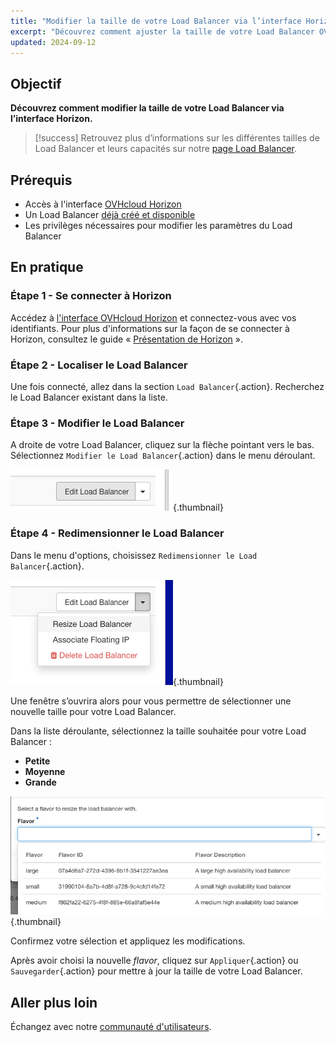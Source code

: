 ```yaml
---
title: "Modifier la taille de votre Load Balancer via l’interface Horizon"
excerpt: "Découvrez comment ajuster la taille de votre Load Balancer OVHcloud en utilisant l'interface Horizon"
updated: 2024-09-12
---
```


## Objectif

**Découvrez comment modifier la taille de votre Load Balancer via l’interface Horizon.**

> [!success]
> Retrouvez plus d’informations sur les différentes tailles de Load Balancer et leurs capacités sur notre [page Load Balancer](/links/public-cloud/load-balancer).

## Prérequis

- Accès à l'interface [OVHcloud Horizon](https://horizon.cloud.ovh.net/project/load_balancer)
- Un Load Balancer [déjà créé et disponible](/pages/public_cloud/public_cloud_network_services/getting-started-01-create-lb-service)
- Les privilèges nécessaires pour modifier les paramètres du Load Balancer

## En pratique

### Étape 1 - Se connecter à Horizon

Accédez à [l'interface OVHcloud Horizon](https://horizon.cloud.ovh.net/project/load_balancer) et connectez-vous avec vos identifiants. Pour plus d'informations sur la façon de se connecter à Horizon, consultez le guide « [Présentation de Horizon](/pages/public_cloud/compute/presentation_horizon) ».

### Étape 2 - Localiser le Load Balancer

Une fois connecté, allez dans la section `Load Balancer`{.action}. Recherchez le Load Balancer existant dans la liste.

### Étape 3 - Modifier le Load Balancer

A droite de votre Load Balancer, cliquez sur la flèche pointant vers le bas. Sélectionnez `Modifier le Load Balancer`{.action} dans le menu déroulant.

![Bouton Modifier le Load Balancer](images/editButtonLoadBalancer.png){.thumbnail}

### Étape 4 - Redimensionner le Load Balancer

Dans le menu d'options, choisissez `Redimensionner le Load Balancer`{.action}.

![Choisir l'option Redimensionner](images/ChoiceOptionLoadBalancer.png){.thumbnail}

Une fenêtre s’ouvrira alors pour vous permettre de sélectionner une nouvelle taille pour votre Load Balancer.

Dans la liste déroulante, sélectionnez la taille souhaitée pour votre Load Balancer :

- **Petite**
- **Moyenne**
- **Grande**

![Sélectionner la taille du Load Balancer](images/sizeLoadBalancer.png){.thumbnail}

Confirmez votre sélection et appliquez les modifications.

Après avoir choisi la nouvelle *flavor*, cliquez sur `Appliquer`{.action} ou `Sauvegarder`{.action} pour mettre à jour la taille de votre Load Balancer.

## Aller plus loin

Échangez avec notre [communauté d'utilisateurs](/links/community).
